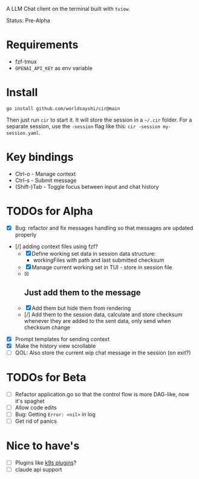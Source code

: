 
A LLM Chat client on the terminal built with `tview`.

Status: Pre-Alpha

# Requirements

- fzf-tmux
- `OPENAI_API_KEY` as env variable

# Install

```
go install github.com/worldsayshi/cir@main
```

Then just run `cir` to start it. It will store the session in a `~/.cir` folder.
For a separate session, use the `-session` flag like this: `cir -session my-session.yaml`.


# Key bindings

- Ctrl-o - Manage context
- Ctrl-s - Submit message
- (Shift-)Tab - Toggle focus between input and chat history

# TODOs for Alpha

- [X] Bug: refactor and fix messages handling so that messages are updated properly
- [/] adding context files using fzf?
    - [X] Define working set data in session data structure:
        - workingFiles with path and last submitted checksum
    - [X] Manage current working set in TUI - store in session file
    - [X] Just add them to the message
        -
    - [X] Add them but hide them from rendering
    - [/] Add them to the session data, calculate and store checksum whenever they are added to the sent data, only send when checksum change
- [X] Prompt templates for sending context
- [X] Make the history view scrollable
- [ ] QOL: Also store the current wip chat message in the session (on exit?)

# TODOs for Beta

- [ ] Refactor application.go so that the control flow is more DAG-like, now it's spaghet
- [ ] Allow code edits
- [ ] Bug: Getting `Error: <nil>` in log
- [ ] Get rid of panics

# Nice to have's

- [ ] Plugins like [k9s plugins](https://k9scli.io/topics/plugins/)?
- [ ] claude api support